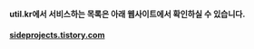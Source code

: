#### util.kr에서 서비스하는 목록은 아래 웹사이트에서 확인하실 수 있습니다.

#### [sideprojects.tistory.com](http://sideprojects.tistory.com)
